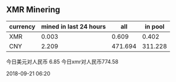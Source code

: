 ## XMR Minering

|currency|mined in last 24 hours|all|in pool|
|---|---|---|---|
|XMR|0.003|0.609|0.402|
|CNY|2.209|471.694|311.228|

今日美元对人民币 6.85	今日xmr对人民币774.58


2018-09-21 06:20